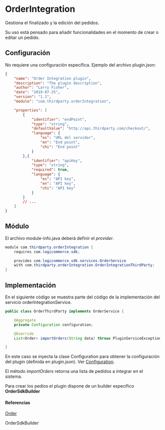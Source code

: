 # OrderIntegration

Gestiona el finalizado y la edición del pedidos.

Su uso está pensado para añadir funcionalidades en el momento de crear o editar un pedido.

## Configuración

No requiere una configuración específica. Ejemplo del archivo plugin.json:

```json
{
    "name": "Order Integration plugin",
    "description": "The plugin description",
    "author": "Larry Fisher",
    "date": "2019-07-25",
    "version": "1.1",
    "module": "com.thirdparty.orderIntegration",

    "properties": [
        {
            "identifier": "endPoint",
            "type": "string",
            "defaultValue": "http://api.thirdparty.com/checkout/",
            "language": {
                "es": "URL del servidor",
                "en": "End point",
                "chi": "End point"
            }
        },{
            "identifier": "apiKey",
            "type": "string",
            "required": true,
            "language": {
                "es": "API key",
                "en": "API key",
                "chi": "API key"
            }
        }
        // ...
    ]
}
```

## Módulo

El archivo module-info.java deberá definir el *provider*.

```java
module com.thirdparty.orderIntegration {
    requires com.logicommerce.sdk;

    provides com.logicommerce.sdk.services.OrderService
    with com.thirdparty.orderIntegration.OrderIntegrationThirdParty;
}
```

## Implementación

En el siguiente código se muestra parte del código de la implementación del servicio orderIntegrationService.

```java
public class OrderThirdParty implements OrderService {

    @Aggregate
    private Configuration configuration;

    @Override
    List<Order> importOrders(String data) throws PluginServiceException;

}
```

En este caso se inyecta la clase Configuration para obtener la configuración del plugin (definida en plugin.json). Ver [Configuration](Configuration.md).

El método *importOrders* retorna una lista de pedidos a integrar en el sistema.

Para crear los pedios el plugin dispone de un builder específico **OrderSdkBuilder**

#### **Referencias**

[Order](../APIReference/Models/Order/Order.md)

OrderSdkBuilder